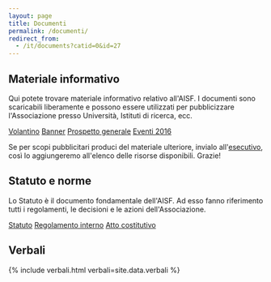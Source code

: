 ```yaml
---
layout: page
title: Documenti
permalink: /documenti/
redirect_from:
  - /it/documents?catid=0&id=27
---
```


## Materiale informativo

Qui potete trovare materiale informativo relativo all'AISF. I documenti sono scaricabili liberamente e possono essere utilizzati per pubblicizzare l'Associazione presso Università, Istituti di ricerca, ecc.

<div class="collection">
  <a href="http://www.ai-sf.it/owncloud/index.php/s/jWKZQjbFHPjrL1y" class="collection-item">Volantino</a>
  <a href="http://www.ai-sf.it/owncloud/index.php/s/AfKmRn2lDfNuLQm" class="collection-item">Banner</a>
  <a href="http://www.ai-sf.it/owncloud/index.php/s/ZIjLM9yaKEdoIP9" class="collection-item">Prospetto generale</a>
  <a href="http://www.ai-sf.it/owncloud/index.php/s/oUIqAsWgLegkibV" class="collection-item">Eventi 2016</a>
</div>

Se per scopi pubblicitari produci del materiale ulteriore, invialo all'<a href="mailto:esecutivo&#64;&#97;&#105;&#45;&#115;&#102;&#46;&#105;&#116;">esecutivo</a>, così lo aggiungeremo all'elenco delle risorse disponibili. Grazie!

## Statuto e norme

Lo Statuto è il documento fondamentale dell'AISF. Ad esso fanno riferimento tutti i regolamenti, le decisioni e le azioni dell'Associazione.

<div class="collection">
  <a href="http://www.ai-sf.it/owncloud/public.php?service=files&t=4a4fb9f6209612adcfa7eda850c33726" class="collection-item">Statuto</a>
  <a href="http://www.ai-sf.it/owncloud/public.php?service=files&t=d56eac31c10382f49ce951b03c4e98ff" class="collection-item">Regolamento interno</a>
  <a href="http://www.ai-sf.it/joomla/images/documents/atto2.pdf" class="collection-item">Atto costitutivo</a>
</div>

## Verbali

{% include verbali.html verbali=site.data.verbali %}
